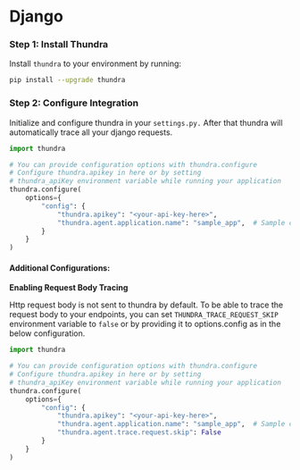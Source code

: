 # Django

### Step 1: Install Thundra

Install `thundra` to your environment by running:

```bash
pip install --upgrade thundra
```

### Step 2: Configure Integration

Initialize and configure thundra in your `settings.py.` After that thundra will automatically trace all your django requests.

```python
import thundra

# You can provide configuration options with thundra.configure
# Configure thundra.apikey in here or by setting
# thundra_apiKey environment variable while running your application
thundra.configure(
    options={
        "config": {
            "thundra.apikey": "<your-api-key-here>",
            "thundra.agent.application.name": "sample_app",  # Sample configuration, not required
        }
    }
)

```

#### **Additional Configurations:**

**Enabling Request Body Tracing**

Http request body is not sent to thundra by default. To be able to trace the request body to your endpoints, you can set `THUNDRA_TRACE_REQUEST_SKIP` environment variable to `false` or by providing it to options.config as in the below configuration.

```python
import thundra

# You can provide configuration options with thundra.configure
# Configure thundra.apikey in here or by setting
# thundra_apiKey environment variable while running your application
thundra.configure(
    options={
        "config": {
            "thundra.apikey": "<your-api-key-here>",
            "thundra.agent.application.name": "sample_app",  # Sample configuration, not required
            "thundra.agent.trace.request.skip": False
        }
    }
)
```
